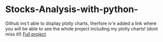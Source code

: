 # Stocks-Analysis-with-python-
Github ins't able to display plotly charts, therfore iv'e added a link where you will be able to see the whole project including my plotly charts! (dont miss it!)
[Full project](https://nbviewer.org/github/Adifroimo/Stocks-Analysis-with-python-/blob/main/FAANG%26NASDAQ%20Analysis.ipynb)
